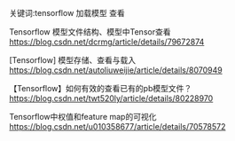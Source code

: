 关键词:tensorflow 加载模型 查看

Tensorflow 模型文件结构、模型中Tensor查看
https://blog.csdn.net/dcrmg/article/details/79672874

[Tensorflow] 模型存储、查看与载入
https://blog.csdn.net/autoliuweijie/article/details/8070949

【Tensorflow】如何有效的查看已有的pb模型文件？
https://blog.csdn.net/twt520ly/article/details/80228970

Tensorflow中权值和feature map的可视化
https://blog.csdn.net/u010358677/article/details/70578572